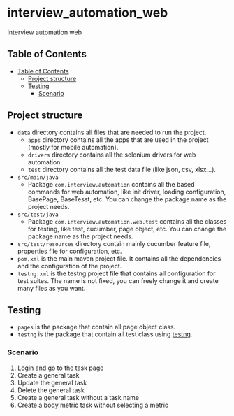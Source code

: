 # interview_automation_web
Interview automation web

## Table of Contents

- [Table of Contents](#table-of-contents)
  - [Project structure](#project-structure)
  - [Testing](#testing)
      - [Scenario](#scenario)



## Project structure

- `data` directory contains all files that are needed to run the project.
    - `apps` directory contains all the apps that are used in the project (mostly for mobile automation).
    - `drivers` directory contains all the selenium drivers for web automation.
    - `test` directory contains all the test data file (like json, csv, xlsx...).
- `src/main/java`
    - Package `com.interview.automation` contains all the based commands for web automation, like init driver, loading configuration, BasePage, BaseTesst, etc. You can change the package name as the project needs.
- `src/test/java`
    - Package `com.interview.automation.web.test` contains all the classes for testing, like test, cucumber, page object,
      etc. You can change the package name as the project needs.
- `src/test/resources` directory contain mainly cucumber feature file, properties file for configuration, etc.
- `pom.xml` is the main maven project file. It contains all the dependencies and the configuration of the project.
- `testng.xml` is the testng project file that contains all configuration for test suites. The name is not fixed, you
  can freely change it and create many files as you want.


## Testing
- `pages` is the package that contain all page object class.
- `testng` is the package that contain all test class using [testng](https://testng.org/doc/).


### Scenario

1. Login and go to the task page
2. Create a general task
3. Update the general task
4. Delete the general task
5. Create a general task without a task name
6. Create a body metric task without selecting a metric
